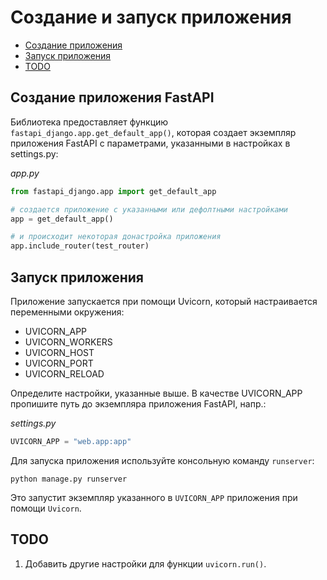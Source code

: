 # Создание и запуск приложения

- [Создание приложения](#создание-приложения)
- [Запуск приложения](#запуск-приложения)
- [TODO](#todo)

## Создание приложения FastAPI

Библиотека предоставляет функцию `fastapi_django.app.get_default_app()`, которая создает экземпляр приложения FastAPI 
с параметрами, указанными в настройках в settings.py:

_app.py_

```python
from fastapi_django.app import get_default_app

# создается приложение с указанными или дефолтными настройками
app = get_default_app()

# и происходит некоторая донастройка приложения
app.include_router(test_router)
```

## Запуск приложения

Приложение запускается при помощи Uvicorn, который настраивается переменными окружения:

- UVICORN_APP
- UVICORN_WORKERS
- UVICORN_HOST
- UVICORN_PORT
- UVICORN_RELOAD

Определите настройки, указанные выше. В качестве UVICORN_APP пропишите путь до экземпляра приложения FastAPI, напр.:

_settings.py_

```python
UVICORN_APP = "web.app:app"
```

Для запуска приложения используйте консольную команду `runserver`:

```shell
python manage.py runserver
```

Это запустит экземпляр указанного в `UVICORN_APP` приложения при помощи `Uvicorn`. 

## TODO

1. Добавить другие настройки для функции `uvicorn.run()`.
